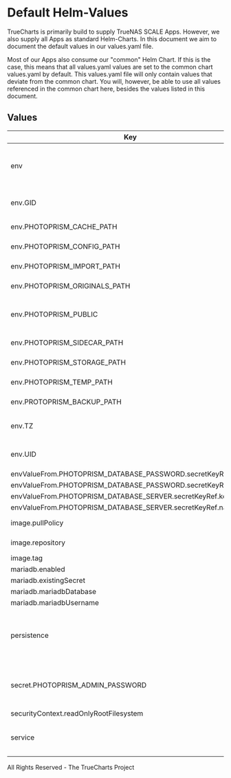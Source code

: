 # Default Helm-Values

TrueCharts is primarily build to supply TrueNAS SCALE Apps.
However, we also supply all Apps as standard Helm-Charts. In this document we aim to document the default values in our values.yaml file.

Most of our Apps also consume our "common" Helm Chart.
If this is the case, this means that all values.yaml values are set to the common chart values.yaml by default. This values.yaml file will only contain values that deviate from the common chart.
You will, however, be able to use all values referenced in the common chart here, besides the values listed in this document.

## Values

| Key | Type | Default | Description |
|-----|------|---------|-------------|
| env | object | See below | environment variables. See [image docs](https://docs.photoprism.org/getting-started/config-options/) for more details. |
| env.GID | string | `nil` | Sets GID Photoprism runs under. |
| env.PHOTOPRISM_CACHE_PATH | string | `"/assets/cache"` | Photoprism cache path |
| env.PHOTOPRISM_CONFIG_PATH | string | `"/assets/config"` | Photoprism config path |
| env.PHOTOPRISM_IMPORT_PATH | string | `"/photoprism/import"` | Photoprism import path |
| env.PHOTOPRISM_ORIGINALS_PATH | string | `"/photoprism/originals"` | Photoprism originals path |
| env.PHOTOPRISM_PUBLIC | bool | `false` | Disable authentication / password protection |
| env.PHOTOPRISM_SIDECAR_PATH | string | `"/assets/sidecar"` | Photoprism sidecar path |
| env.PHOTOPRISM_STORAGE_PATH | string | `"/assets/storage"` | Photoprism storage path |
| env.PHOTOPRISM_TEMP_PATH | string | `"/photoprism/temp"` | Photoprism temp path |
| env.PROTOPRISM_BACKUP_PATH | string | `"/assets/backup"` | Photoprism backup path |
| env.TZ | string | `"UTC"` | Set the container timezone |
| env.UID | string | `nil` | Sets UID Photoprism runs under. |
| envValueFrom.PHOTOPRISM_DATABASE_PASSWORD.secretKeyRef.key | string | `"mariadb-password"` |  |
| envValueFrom.PHOTOPRISM_DATABASE_PASSWORD.secretKeyRef.name | string | `"mariadbcreds"` |  |
| envValueFrom.PHOTOPRISM_DATABASE_SERVER.secretKeyRef.key | string | `"plainporthost"` |  |
| envValueFrom.PHOTOPRISM_DATABASE_SERVER.secretKeyRef.name | string | `"mariadbcreds"` |  |
| image.pullPolicy | string | `"IfNotPresent"` | image pull policy |
| image.repository | string | `"tccr.io/truecharts/photoprism"` | image repository |
| image.tag | string | `"v20211215@sha256:2f98a254657a06f0648f66d3bf14a9d190c5e7fa8b6d25e5970aa854a1d891f0"` | image tag |
| mariadb.enabled | bool | `true` |  |
| mariadb.existingSecret | string | `"mariadbcreds"` |  |
| mariadb.mariadbDatabase | string | `"photoprism"` |  |
| mariadb.mariadbUsername | string | `"photoprism"` |  |
| persistence | object | See values.yaml | Configure persistence settings for the chart under this key. |
| secret.PHOTOPRISM_ADMIN_PASSWORD | string | `"please-change"` | Initial admin password. **BE SURE TO CHANGE THIS!** |
| securityContext.readOnlyRootFilesystem | bool | `false` |  |
| service | object | See values.yaml | Configures service settings for the chart. |

All Rights Reserved - The TrueCharts Project
